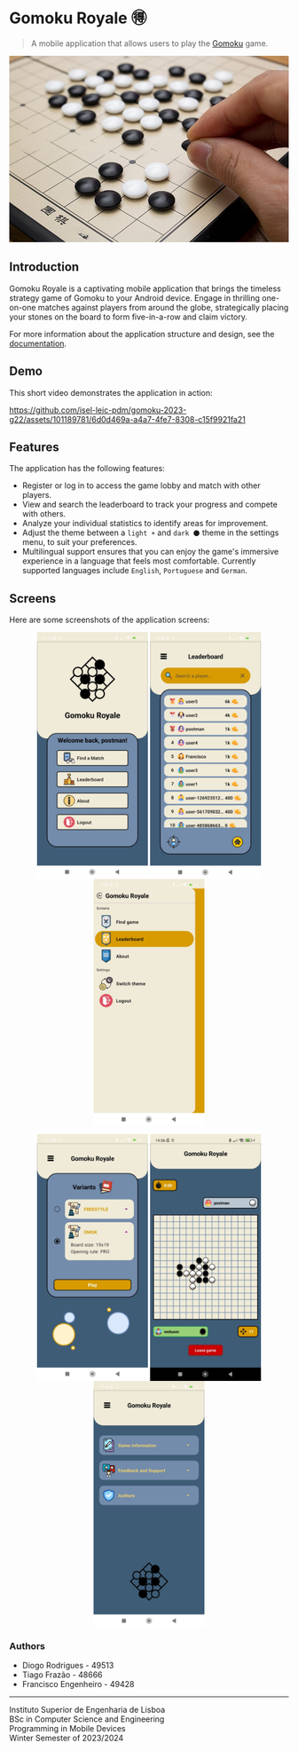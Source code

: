 # Gomoku Royale 🉐

> A mobile application that allows users to play the [Gomoku](https://en.wikipedia.org/wiki/Gomoku)
> game.

<p align="center">
  <img src="docs/images/gomoku-royale.png" alt="Gomoku Royale" width="600"/>
</p>

## Introduction

Gomoku Royale is a captivating mobile application that brings the timeless strategy game of Gomoku to your Android device. 
Engage in thrilling one-on-one matches against players from around the globe, strategically placing your stones on the board to form five-in-a-row and claim victory.

For more information about the application structure and design, see
the [documentation](docs/documentation.md).

## Demo

This short video demonstrates the application in action:

https://github.com/isel-leic-pdm/gomoku-2023-g22/assets/101189781/6d0d469a-a4a7-4fe7-8308-c15f9921fa21

## Features

The application has the following features:

- Register or log in to access the game lobby and match with other players.
- View and search the leaderboard to track your progress and compete with others.
- Analyze your individual statistics to identify areas for improvement.
- Adjust the theme between a `light ☀️` and `dark 🌑` theme in the settings menu, to suit your
  preferences.
- Multilingual support ensures that you can enjoy the game's immersive experience in a language that
  feels most comfortable. Currently supported languages include `English`, `Portuguese`
  and `German`.

## Screens

Here are some screenshots of the application screens:

<p align="center">
    <img align="center" src="./docs/images/home-screen.jpg" alt="home-screen" width="200"/>
    <img align="center" src="./docs/images/leaderboard-screen.jpg" alt="leaderboard-screen" width="200"/>
    <img align="center" src="./docs/images/navigation-drawer.jpg" alt="navigation-drawer" width="200"/>
</p>
<p align="center">
    <img align="center" src="./docs/images/variant-screen.jpg" alt="variant-screen" width="200"/>
    <img align="center" src="./docs/images/game-screen.jpg" alt="game-screen" width="200"/>
    <img align="center" src="./docs/images/about-screen.jpg" alt="about-screen" width="200"/>
</p>

### Authors

- Diogo Rodrigues - 49513
- Tiago Frazão - 48666
- Francisco Engenheiro - 49428

---

Instituto Superior de Engenharia de Lisboa<br>
BSc in Computer Science and Engineering<br>
Programming in Mobile Devices<br>
Winter Semester of 2023/2024
